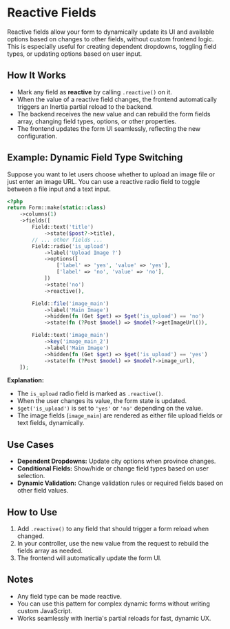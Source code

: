 # Reactive Fields

Reactive fields allow your form to dynamically update its UI and available options based on changes to other fields, without custom frontend logic. This is especially useful for creating dependent dropdowns, toggling field types, or updating options based on user input.

## How It Works

- Mark any field as **reactive** by calling `.reactive()` on it.
- When the value of a reactive field changes, the frontend automatically triggers an Inertia partial reload to the backend.
- The backend receives the new value and can rebuild the form fields array, changing field types, options, or other properties.
- The frontend updates the form UI seamlessly, reflecting the new configuration.

## Example: Dynamic Field Type Switching

Suppose you want to let users choose whether to upload an image file or just enter an image URL. You can use a reactive radio field to toggle between a file input and a text input.

```php
<?php
return Form::make(static::class)
    ->columns(1)
    ->fields([
        Field::text('title')
            ->state($post?->title),
        // ... other fields ...
        Field::radio('is_upload')
            ->label('Upload Image ?')
            ->options([
                ['label' => 'yes', 'value' => 'yes'],
                ['label' => 'no', 'value' => 'no'],
            ])
            ->state('no')
            ->reactive(),

        Field::file('image_main')
            ->label('Main Image')
            ->hidden(fn (Get $get) => $get('is_upload') == 'no')
            ->state(fn (?Post $model) => $model?->getImageUrl()),

        Field::text('image_main')
            ->key('image_main_2')
            ->label('Main Image')
            ->hidden(fn (Get $get) => $get('is_upload') == 'yes')
            ->state(fn (?Post $model) => $model?->image_url),
    ]);
```

**Explanation:**
- The `is_upload` radio field is marked as `.reactive()`.
- When the user changes its value, the form state is updated.
- `$get('is_upload')` is set to `'yes'` or `'no'` depending on the value.
- The image fields (`image_main`) are rendered as either file upload fields or text fields, dynamically.

## Use Cases

- **Dependent Dropdowns:** Update city options when province changes.
- **Conditional Fields:** Show/hide or change field types based on user selection.
- **Dynamic Validation:** Change validation rules or required fields based on other field values.

## How to Use

1. Add `.reactive()` to any field that should trigger a form reload when changed.
2. In your controller, use the new value from the request to rebuild the fields array as needed.
3. The frontend will automatically update the form UI.

## Notes

- Any field type can be made reactive.
- You can use this pattern for complex dynamic forms without writing custom JavaScript.
- Works seamlessly with Inertia's partial reloads for fast, dynamic UX.
